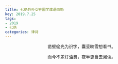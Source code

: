 ```yaml
---
title: 七绝外孙女答国学成语而勉
key: 2019.7.25
tags: 
- 2019
- 七绝
categories: 律诗
---
```


<p align="center">凿壁偷光为识字，囊莹映雪想看书。
</p>
<p align="center">而今不差灯油费，夜半更当去阅读。
</p>
